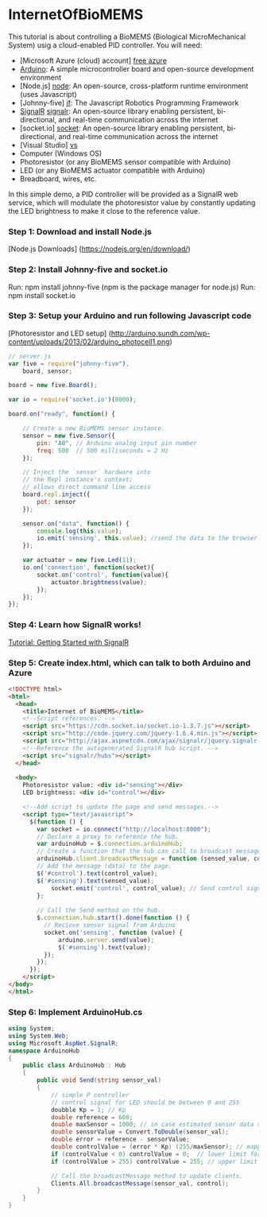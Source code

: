 # InternetOfBioMEMS

This tutorial is about controlling a BioMEMS (Biological MicroMechanical System) usig a cloud-enabled PID controller. You will need:

  - [Microsoft Azure (cloud) account] [free azure]
  - [Arduino][arduino]: A simple microcontroller board and open-source development environment 
  - [Node.js] [node]: An open-source, cross-platform runtime environment (uses Javascript)
  - [Johnny-five] [jf]: The Javascript Robotics Programming Framework
  - [SignalR] [signalr]: An open-source library enabling persistent, bi-directional, and real-time communication across the internet
  - [socket.io] [socket]: An open-source library enabling persistent, bi-directional, and real-time communication across the internet
  - [Visual Studio] [vs]
  - Computer (Windows OS)
  - Photoresistor (or any BioMEMS sensor compatible with Arduino)
  - LED (or any BioMEMS actuator compatible with Arduino)
  - Breadboard, wires, etc.

In this simple demo, a PID controller will be provided as a SignalR web service, which will modulate the photoresistor value by constantly updating the LED brightness to make it close to the reference value. 

### Step 1: Download and install Node.js
[Node.js Downloads] (https://nodejs.org/en/download/) 

### Step 2: Install Johnny-five and socket.io
Run: npm install johnny-five (npm is the package manager for node.js)
Run: npm install socket.io

### Step 3: Setup your Arduino and run following Javascript code

[Photoresistor and LED setup] (http://arduino.sundh.com/wp-content/uploads/2013/02/arduino_photocell1.png)
```javascript
// server.js
var five = require("johnny-five"),
    board, sensor;

board = new five.Board();

var io = require('socket.io')(8000);

board.on("ready", function() {

    // Create a new BioMEMS sensor instance.
    sensor = new five.Sensor({
        pin: "A0", // Arduino analog input pin number
        freq: 500  // 500 milliseconds = 2 Hz
    });

    // Inject the `sensor` hardware into
    // the Repl instance's context;
    // allows direct command line access
    board.repl.inject({
        pot: sensor
    });

    sensor.on("data", function() {
        console.log(this.value);
        io.emit('sensing', this.value); //send the data to the browser
    });

    var actuator = new five.Led(11);
    io.on('connection', function(socket){
        socket.on('control', function(value){
            actuator.brightness(value);
        });
    });
});
```
### Step 4: Learn how SignalR works!
[Tutorial: Getting Started with SignalR](http://www.asp.net/signalr) 

### Step 5: Create index.html, which can talk to both Arduino and Azure

``` html
<!DOCTYPE html>
<html>
  <head>
    <title>Internet of BioMEMS</title>
    <!--Script references. -->
    <script src="https://cdn.socket.io/socket.io-1.3.7.js"></script>
    <script src="http://code.jquery.com/jquery-1.6.4.min.js"></script>
    <script src="http://ajax.aspnetcdn.com/ajax/signalr/jquery.signalr-2.2.0.min.js"></script>
    <!--Reference the autogenerated SignalR hub script. -->
    <script src="signalr/hubs"></script>
  </head>
  
  <body>
    Photoresistor value: <div id="sensing"></div>
    LED brightness: <div id="control"></div>

    <!--Add script to update the page and send messages.-->
    <script type="text/javascript">
      $(function () {
        var socket = io.connect("http://localhost:8000");
        // Declare a proxy to reference the hub.
        var arduinoHub = $.connection.arduinoHub;
        // Create a function that the hub can call to broadcast messages (data).
        arduinoHub.client.broadcastMessage = function (sensed_value, control_value) {
        // Add the message (data) to the page.
        $('#control').text(control_value);
        $('#sensing').text(sensed_value);
            socket.emit('control', control_value); // Send control signal to Arduino
        };
        
        // Call the Send method on the hub.
        $.connection.hub.start().done(function () {
          // Recieve sensor signal from Arduino
          socket.on('sensing', function (value) {
              arduino.server.send(value);
              $('#sensing').text(value);
          });
        });
      });
    </script>
</body>
</html>
```
### Step 6: Implement ArduinoHub.cs 
``` cs
using System;
using System.Web;
using Microsoft.AspNet.SignalR;
namespace ArduinoHub
{
    public class ArduinoHub : Hub
    {
        public void Send(string sensor_val)
        {
            // simple P controller
            // control signal for LED should be between 0 and 255
            doubble Kp = 1; // Kp
            double reference = 600;  
            double maxSensor = 1000; // in case estimated sensor data range: 0 - 1000
            double sensorValue = Convert.ToDouble(sensor_val);
            double error = reference - sensorValue; 
            double controlValue = (error * Kp) (255/maxSensor); // mapping from sensing to control
            if (controlValue < 0) controlValue = 0;  // lower limit for control signal
            if (controlValue > 255) controlValue = 255; // upper limit for control signal

            // Call the broadcastMessage method to update clients.
            Clients.All.broadcastMessage(sensor_val, control);
        }
    }
}
```

[free azure]: <https://azure.microsoft.com/en-us/pricing/free-trial/>
[arduino]: <https://www.arduino.cc/>
[node]: <https://nodejs.org>
[jf]:<http://johnny-five.io/>
[signalr]:<http://www.asp.net/signalr>
[socket]:<http://http://socket.io/>
[vs]: <https://www.visualstudio.com/en-us/visual-studio-homepage-vs.aspx>
[signalr tutorial]: <hhttp://www.asp.net/signalr/overview/getting-started/tutorial-getting-started-with-signalr>
